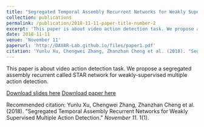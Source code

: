 ```yaml
---
title: "Segregated Temporal Assembly Recurrent Networks for Weakly Supervised Multiple Action Detection"
collection: publications
permalink: /publication/2018-11-11-paper-title-number-2
excerpt: 'This paper is about video action detection task. We propose a segregated assembly recurrent called STAR network for weakly-supervised multiple action detection.'
date: 2018-11-11
venue: 'November 11'
paperurl: 'http://DAVAR-Lab.github.io/files/paper1.pdf'
citation: 'Yunlu Xu, Chengwei Zhang, Zhanzhan Cheng et al. (2018). "Segregated Temporal Assembly Recurrent Networks for Weakly Supervised Multiple Action Detection." <i>November 11</i>. 1(1).'
---
```

This paper is about video action detection task. We propose a segregated assembly recurrent called STAR network for weakly-supervised multiple action detection.

[Download slides here](http://DAVAR-Lab.github.io/files/AAAI2019-STAR-slides.pptx)
[Download paper here](http://DAVAR-Lab.github.io/files/paper1.pdf)

Recommended citation: Yunlu Xu, Chengwei Zhang, Zhanzhan Cheng et al. (2018). "Segregated Temporal Assembly Recurrent Networks for Weakly Supervised Multiple Action Detection." <i>November 11</i>. 1(1).